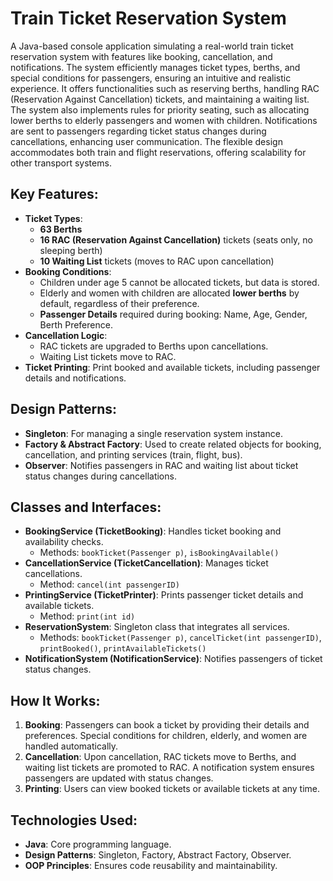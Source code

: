 # Train Ticket Reservation System

A Java-based console application simulating a real-world train ticket reservation system with features like booking, cancellation, and notifications. The system efficiently manages ticket types, berths, and special conditions for passengers, ensuring an intuitive and realistic experience. It offers functionalities such as reserving berths, handling RAC (Reservation Against Cancellation) tickets, and maintaining a waiting list. The system also implements rules for priority seating, such as allocating lower berths to elderly passengers and women with children. Notifications are sent to passengers regarding ticket status changes during cancellations, enhancing user communication. The flexible design accommodates both train and flight reservations, offering scalability for other transport systems.

## Key Features:
- **Ticket Types**: 
  - **63 Berths**
  - **16 RAC (Reservation Against Cancellation)** tickets (seats only, no sleeping berth)
  - **10 Waiting List** tickets (moves to RAC upon cancellation)
- **Booking Conditions**:
  - Children under age 5 cannot be allocated tickets, but data is stored.
  - Elderly and women with children are allocated **lower berths** by default, regardless of their preference.
  - **Passenger Details** required during booking: Name, Age, Gender, Berth Preference.
- **Cancellation Logic**:
  - RAC tickets are upgraded to Berths upon cancellations.
  - Waiting List tickets move to RAC.
- **Ticket Printing**: Print booked and available tickets, including passenger details and notifications.

## Design Patterns:
- **Singleton**: For managing a single reservation system instance.
- **Factory & Abstract Factory**: Used to create related objects for booking, cancellation, and printing services (train, flight, bus).
- **Observer**: Notifies passengers in RAC and waiting list about ticket status changes during cancellations.

## Classes and Interfaces:
- **BookingService (TicketBooking)**: Handles ticket booking and availability checks.
  - Methods: `bookTicket(Passenger p)`, `isBookingAvailable()`
- **CancellationService (TicketCancellation)**: Manages ticket cancellations.
  - Method: `cancel(int passengerID)`
- **PrintingService (TicketPrinter)**: Prints passenger ticket details and available tickets.
  - Method: `print(int id)`
- **ReservationSystem**: Singleton class that integrates all services.
  - Methods: `bookTicket(Passenger p)`, `cancelTicket(int passengerID)`, `printBooked()`, `printAvailableTickets()`
- **NotificationSystem (NotificationService)**: Notifies passengers of ticket status changes.

## How It Works:
1. **Booking**: Passengers can book a ticket by providing their details and preferences. Special conditions for children, elderly, and women are handled automatically.
2. **Cancellation**: Upon cancellation, RAC tickets move to Berths, and waiting list tickets are promoted to RAC. A notification system ensures passengers are updated with status changes.
3. **Printing**: Users can view booked tickets or available tickets at any time.

## Technologies Used:
- **Java**: Core programming language.
- **Design Patterns**: Singleton, Factory, Abstract Factory, Observer.
- **OOP Principles**: Ensures code reusability and maintainability.
